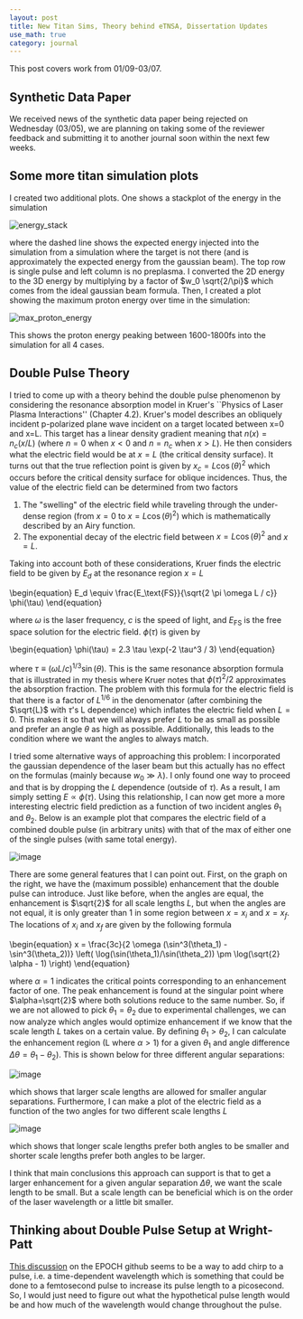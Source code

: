 ```yaml
---
layout: post
title: New Titan Sims, Theory behind eTNSA, Dissertation Updates
use_math: true
category: journal
---
```


This post covers work from 01/09-03/07. 

## Synthetic Data Paper

We received news of the synthetic data paper being rejected on Wednesday (03/05), we are planning on taking some of the reviewer feedback and submitting it to another journal soon within the next few weeks. 

## Some more titan simulation plots 

I created two additional plots. One shows a stackplot of the energy in the simulation 

![energy_stack](https://github.com/user-attachments/assets/826943c1-7ce5-4ed9-be63-30ceaab8fc2d)

where the dashed line shows the expected energy injected into the simulation from a simulation where the target is not there (and is approximately the expected energy from the gaussian beam). The top row is single pulse and left column is no preplasma. I converted the 2D energy to the 3D energy by multiplying by a factor of $w_0 \sqrt{2/\pi}$ which comes from the ideal gaussian beam formula. Then, I created a plot showing the maximum proton energy over time in the simulation: 

![max_proton_energy](https://github.com/user-attachments/assets/08520415-7979-4fd7-8aec-c4e8871f69db)

This shows the proton energy peaking between 1600-1800fs into the simulation for all 4 cases. 

## Double Pulse Theory
I tried to come up with a theory behind the double pulse phenomenon by considering the resonance absorption model in Kruer's ``Physics of Laser Plasma Interactions'' (Chapter 4.2). Kruer's model describes an obliquely incident p-polarized plane wave incident on a target located between x=0 and x=L. This target has a linear density gradient meaning that $n(x) = n_c (x/L)$ (where $n = 0$ when $x < 0$ and $n=n_c$ when $x > L$). He then considers what the electric field would be at $x = L$ (the critical density surface). It turns out that the true reflection point is given by $x_c = L \cos(\theta)^2$ which occurs before the critical density surface for oblique incidences. Thus, the value of the electric field can be determined from two factors

1. The "swelling" of the electric field while traveling through the under-dense region (from $x=0$ to $x=L \cos(\theta)^2$) which is mathematically described by an Airy function.
2. The exponential decay of the electric field between $x=L \cos(\theta)^2$ and $x=L$. 

Taking into account both of these considerations, Kruer finds the electric field to be given by $E_d$ at the resonance region $x=L$

\begin{equation}
  E_d \equiv \frac{E_\text{FS}}{\sqrt{2 \pi \omega L / c}} \phi(\tau)
\end{equation}

where $\omega$ is the laser frequency, $c$ is the speed of light, and $E_\text{FS}$ is the free space solution for the electric field. $\phi(\tau)$ is given by

\begin{equation}
\phi(\tau) = 2.3 \tau \exp(-2 \tau^3 / 3)
\end{equation}

where $\tau \equiv (\omega L / c)^{1/3} \sin(\theta)$. This is the same resonance absorption formula that is illustrated in my thesis where Kruer notes that $\phi(\tau)^2 / 2$ approximates the absorption fraction. The problem with this formula for the electric field is that there is a factor of $L^{1/6}$ in the denomenator (after combining the $\sqrt{L}$ with $\tau$'s L dependence) which inflates the electric field when $L=0$. This makes it so that we will always prefer $L$ to be as small as possible and prefer an angle $\theta$ as high as possible. Additionally, this leads to the condition where we want the angles to always match.

I tried some alternative ways of approaching this problem: I incorporated the gaussian dependence of the laser beam but this actually has no effect on the formulas (mainly because $w_0 \gg \lambda$). I only found one way to proceed and that is by dropping the $L$ dependence (outside of $\tau$). As a result, I am simply setting $E \propto \phi(\tau)$. Using this relationship, I can now get more a more interesting electric field prediction as a function of two incident angles $\theta_1$ and $\theta_2$. Below is an example plot that compares the electric field of a combined double pulse (in arbitrary units) with that of the max of either one of the single pulses (with same total energy). 

![image](https://github.com/user-attachments/assets/67a5f0ab-d8a2-4109-a8bf-1d4f60621add)

There are some general features that I can point out. First, on the graph on the right, we have the (maximum possible) enhancement that the double pulse can introduce. Just like before, when the angles are equal, the enhancement is $\sqrt{2}$ for all scale lengths $L$, but when the angles are not equal, it is only greater than 1 in some region between $x=x_i$ and $x=x_f$. The locations of $x_i$ and $x_f$ are given by the following formula

\begin{equation}
  x = \frac{3c}{2 \omega (\sin^3(\theta_1) - \sin^3(\theta_2))} \left( \log(\sin(\theta_1)/\sin(\theta_2)) \pm \log(\sqrt{2} \alpha - 1) \right)
\end{equation}

where $\alpha = 1$ indicates the critical points corresponding to an enhancement factor of one. The peak enhancement is found at the singular point where $\alpha=\sqrt{2}$ where both solutions reduce to the same number. So, if we are not allowed to pick $\theta_1 = \theta_2$ due to experimental challenges, we can now analyze which angles would optimize enhancement if we know that the scale length $L$ takes on a certain value. By defining $\theta_1 > \theta_2$, I can calculate the enhancement region (L where $\alpha > 1$) for a given $\theta_1$ and angle difference $\Delta \theta = \theta_1 - \theta_2$). This is shown below for three different angular separations: 

![image](https://github.com/user-attachments/assets/4d875bed-4b7e-4c6d-8220-0c1454b88306)

which shows that larger scale lengths are allowed for smaller angular separations. Furthermore, I can make a plot of the electric field as a function of the two angles for two different scale lengths $L$

![image](https://github.com/user-attachments/assets/19aa3586-71bb-40b0-850f-61ce8ad1c401)

which shows that longer scale lengths prefer both angles to  be smaller and shorter scale lengths prefer both angles to be larger. 

I think that main conclusions this approach can support is that to get a larger enhancement for a given angular separation $\Delta \theta$, we want the scale length to be small. But a scale length can be beneficial which is on the order of the laser wavelength or a little bit smaller.  

## Thinking about Double Pulse Setup at Wright-Patt

[This discussion](https://github.com/Warwick-Plasma/epoch/discussions/607) on the EPOCH github seems to be a way to add chirp to a pulse, i.e. a time-dependent wavelength which is something that could be done to a femtosecond pulse to increase its pulse length to a picosecond. So, I would just need to figure out what the hypothetical pulse length would be and how much of the wavelength would change throughout the pulse.

